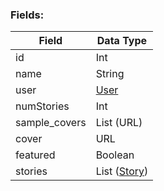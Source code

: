 ### Fields:

| Field | Data Type |
|-|-|
| id | Int |
| name | String |
| user | [User](./User.md) |
| numStories | Int |
| sample_covers | List (URL) |
| cover | URL |
| featured | Boolean |
| stories | List ([Story](./Story.md))